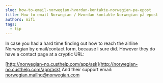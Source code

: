 ```yaml
---
slug: how-to-email-norwegian-hvordan-kontakte-norwegian-pa-epost
title: How to email Norwegian / Hvordan kontakte Norwegian på epost
authors: mifi
tags:
  - tip
---
```

In case you had a hard time finding out how to reach the airline Norwegian by email/contact form, because I sure did. However they do have a contact page at a cryptic URL:

[http://norwegian-no.custhelp.com/app/ask](http://norwegian-no.custhelp.com/app/ask)
And their support email: <norwegian.mailhq@norwegian.com>
